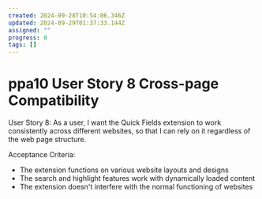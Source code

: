 ```yaml
---
created: 2024-09-28T10:54:06.346Z
updated: 2024-09-29T01:37:33.144Z
assigned: ""
progress: 0
tags: []
---
```


# ppa10 User Story 8 Cross-page Compatibility

User Story 8:
As a user, I want the Quick Fields extension to work consistently across different websites, so that I can rely on it regardless of the web page structure.

Acceptance Criteria:
- The extension functions on various website layouts and designs
- The search and highlight features work with dynamically loaded content
- The extension doesn't interfere with the normal functioning of websites
